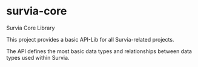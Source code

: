 # survia-core
Survia Core Library

This project provides a basic API-Lib for all Survia-related projects.

The API defines the most basic data types and relationships between data types used within Survia.
